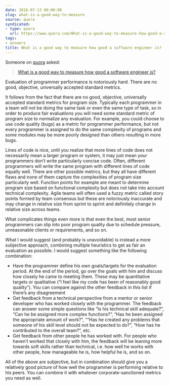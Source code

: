```yaml
---
date: 2016-07-13 00:00:00
slug: what-is-a-good-way-to-measure
source: quora
syndicated:
- type: quora
  url: https://www.quora.com/What-is-a-good-way-to-measure-how-good-a-software-engineer-is/answer/Roy-Tang
tags:
- answers
title: What is a good way to measure how good a software engineer is?
---
```


Someone on [quora](https://quora.com) asked:

> [What is a good way to measure how good a software engineer is?](https://www.quora.com/What-is-a-good-way-to-measure-how-good-a-software-engineer-is/answer/Roy-Tang)


Evaluation of programmer performance is notoriously hard. There are no good, objective, universally accepted standard metrics.

It follows from the fact that there are no good, objective, universally accepted standard metrics for program size. Typically each programmer in a team will not be doing the same task or even the same type of task, so in order to produce fair evaluations you will need some standard metric of program size to normalize any evaluation. For example, you could choose to use code quality (bugs) as a metric for programmer performance, but not every programmer is assigned to do the same complexity of programs and some modules may be more poorly designed than others resulting in more bugs.

Lines of code is nice, until you realize that more lines of code does not necessarily mean a larger program or system, it may just mean your programmers don’t write particularly concise code. Often, different programmers will write the same program with different lines of code equally well. There are other possible metrics, but they all have different flaws and none of them capture the complexities of program size particularly well. Function points for example are meant to determine program size based on functional complexity but does not take into account technical complexity. Agile teams will often used a fuzzy metric called story points formed by team consensus but these are notoriously inaccurate and may change in relative size from sprint to sprint and definitely change in relative size across teams.

What complicates things even more is that even the best, most senior programmers can slip into poor program quality due to schedule pressure, unreasonable clients or requirements, and so on.

What I would suggest (and probably is unavoidable) is instead a more subjective approach, combining multiple heuristics to get as fair an evaluation as possible. I would suggest something like the following combination:</p><ul><li>Have the programmer define his own goals/targets for the evaluation period. At the end of the period, go over the goals with him and discuss how closely he came to meeting them. These may be quantitative targets or qualitative (“I feel like my code has been of reasonably good quality”). You can compare against the other feedback in this list if there’s any disagreement</li><li>Get feedback from a technical perspective from a mentor or senior developer who has worked closely with the programmer. The feedback can answer some simple questions like “Is his technical skill adequate?”, “Can he be assigned more complex functions?”, “Has he been assigned the appropriate amount of work?”, ““Has he created any problems that someone of his skill level should not be expected to do?”, “How has he contributed to the overall team?”, etc.</li><li>Get feedback from other people he has worked with. For people who haven’t worked that closely with him, the feedback will be leaning more towards soft skills rather than technical, i.e. how well he works with other people, how manageable he is, how helpful he is, and so on.</li></ul><p class="ui_qtext_para u-ltr u-text-align--start">All of the above are subjective, but in combination should give you a relatively good picture of how well the programmer is performing relative to his peers. You can combine it with whatever corporate-sanctioned metrics you need as well.